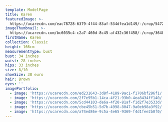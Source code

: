 ```yaml
---
template: ModelPage
title: Karen
featuredImage: >-
  https://ucarecdn.com/eac78728-6379-4f44-83af-534dfea1d149/-/crop/5472x3134/0,0/-/preview/
imageThumbnail: >-
  https://ucarecdn.com/bc6035c4-c2a7-460d-8c45-af432c36f458/-/crop/3648x3945/0,0/-/preview/
firstName: Karen
collection: Classic
height: 166cm
measurementType: bust
bust: 34 inches
waist: 28 inches
hips: 33 inches
size: 8/10
shoeSize: 38 euro
hair: Brown
eyes: ''
imagePortfolio:
  - image: 'https://ucarecdn.com/ed231643-3d8f-4189-9ac1-f1706bf296f1/'
  - image: 'https://ucarecdn.com/2f7e95b1-14ca-4f21-93b0-4ea8434ff140/'
  - image: 'https://ucarecdn.com/5cd44103-de6a-4f20-81af-f1d2f7e3533d/'
  - image: 'https://ucarecdn.com/cbe45b51-5d7b-4998-8047-9a0eb98a3f92/'
  - image: 'https://ucarecdn.com/a74ed86e-9c5a-4e65-9369-f4d1fee2b0f0/'
---
```


